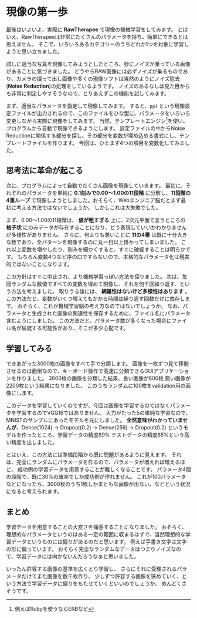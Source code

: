 # 現像の第一歩

最後はいよいよ、実際に **RawTherapee** で現像の機械学習をしてみます。
とはいえ、RawTherapeeは非常にたくさんのパラメータを持ち、簡単にできるとは思えません。
そこで、いろいろあるカテゴリーのうちどれか1つを対象に学習しようと思い立ちました。

試しに適当な写真を現像してみようとしたところ、妙にノイズが乗っている画像があることに気づきました。
どうやらRAW画像には必ずノイズが乗るものであり、カメラの撮って出し画像や多くの現像ソフトは当然のようにノイズ除去(**Noise Reduction**)の処理をしているようです。
ノイズのあるなしは見た目からも非常に判定しやすそうなので、とりあえずこの機能を試してみます。

まず、適当なパラメータを指定して現像してみます。
すると、`pp3` という現像設定ファイルが出力されるので、このファイルをひな型に、パラメータをいろいろ変更しながら実際に現像をしてみます。
当然、テンプレートエンジン[^1]を使い、プログラムから自動で現像できるようにします。
設定ファイルの中からNoise Reductionに関係する部分を探し、その部分を変数が埋め込める書式にし、テンプレートファイルを作ります。
今回は、ひとまず4つの項目を変数化してみました。

[^1]: 例えばRubyを使うならERBなど

## 思考法に革命が起こる

次に、プログラムによって自動でたくさん画像を現像していきます。
最初に、それぞれのパラメータを単純に **0.1刻みで0.00〜1.00の11段階** に分解し、**11段階の4重ループ** で現像しようとしました。おそらく、Webエンジニア脳だとまず最初に考える方法ではないでしょうか。
しかしこれは大失敗でした。

まず、0.00〜1.00の11段階は、 **値が粗すぎる** 上に、2次元平面で言うところの **格子状** にのみデータが存在することになり、どう表現していいかわかりませんが多様性がありません。
さらに、何よりも悪いことに **11の4乗** は既に十分大きな数であり、全パターンを現像するのに丸一日以上掛かってしまいました。
これ以上変数を増やしたり、刻みを細かくすると、すぐに破綻することは明らかです。
もちろん変数4つなど序の口ですらないので、本格的なパラメータ化は現実的ではないことになります。

この方針はすぐに中止され、より機械学習っぽい方法を探りました。
次は、毎回ランダムな数値ですべての変数を埋めて現像し、それを何千回繰り返す、という方法を考えました。
取りうる値には、 **網羅性はないけど多様性はあります** 。
この方法だと、変数がいくつ増えてもかかる時間は繰り返す回数だけに依存します。
おそらく、これが機械学習脳の考え方なのではないでしょうか。
なお、パラメータと生成された画像の関連性を保存するために、ファイル名にパラメータ含むようにしました。
この方法だと、パラメータ数が多くなった場合にファイル名が破綻する可能性があり、そこが多少心配です。

## 学習してみる

できあがった3000枚の画像をすべて手で分類します。
画像を一枚ずつ見て移動させるのは面倒なので、キーボード操作で高速に分類できるGUIアプリケーションを作りました。
3000枚の画像を分類した結果、良い画像が800枚 悪い画像が2200枚という結果になりました。
このうちランダムに100枚をvalidation用の画像にします。

このデータを学習していくのですが、今回は画像を学習するのではなくパラメータを学習するのでVGG16ではありません。
入力がたった5の単純な学習なので、MNISTのサンプルにあったモデルを元にしました。
**全然意味がわかっていませんが**、Dense(1024) → Dropout(0.2) → Dense(256) → Dropout(0.2) というモデルを作ったところ、学習データの精度89% テストデータの精度85%という高い精度を出しました。

とはいえ、この方法には準備段階から既に問題があるように見えます。
それは、完全にランダムにパラメータを作るので、パラメータが増えれば増えるほど、
成功例の学習データを用意することが難しくなることです。
パラメータ4個の段階で、既に30%の確率でしか成功例が作れません。
これが100パラメータなどになったら、3000枚のうち1枚しかまともな画像が出ない、などという状況になると考えられます。

## まとめ

学習データを用意することの大変さを痛感することになりました。
おそらく、理想的なパラメータというのはある一定の範囲に収まるはずで、当然理想的な学習データというものには偏りがあるのだと思います。
例えば手書き文字は文字の形に偏っています。
おそらく完全なランダムなデータはつまりノイズなので、学習データには向かないんだろうなぁと思いました。

いったん許容する画像の基準を広くとり学習し、
さらにそれに受理されるパラメータだけでまた画像を数千枚作り、
少しずつ許容する画像を狭めていく、という方法で学習データに偏りをもたせていくといいのでしょうか。
めんどくさそうです。
